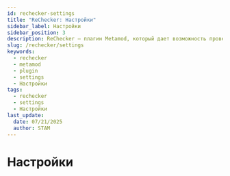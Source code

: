 ```yaml
---
id: rechecker-settings
title: "ReChecker: Настройки"
sidebar_label: Настройки
sidebar_position: 3
description: ReChecker — плагин Metamod, который дает возможность проверять клиентские файлы по их имени и md5-хешу.
slug: /rechecker/settings
keywords:
  - rechecker
  - metamod
  - plugin
  - settings
  - Настройки
tags:
  - rechecker
  - settings
  - Настройки
last_update:
  date: 07/21/2025
  author: STAM
---
```


# Настройки
